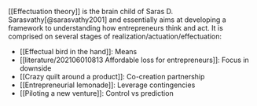 [[Effectuation theory]] is the brain child of Saras D. Sarasvathy[@sarasvathy2001] and essentially aims at developing a framework to understanding how entrepreneurs think and act. It is comprised on several stages of realization/actuation/effectuation:

- [[Effectual bird in the hand]]: Means
- [[literature/202106010813 Affordable loss for entrepreneurs]]: Focus in downside
- [[Crazy quilt around a product]]: Co-creation partnership
- [[Entrepreneurial lemonade]]: Leverage contingencies
- [[Piloting a new venture]]: Control vs prediction